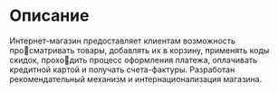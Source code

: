 # Описание
Интернет-магазин предоставляет клиентам возможность просматривать товары, добавлять их в корзину, применять коды скидок, проходить процесс оформления платежа, оплачивать кредитной картой и получать счета-фактуры.
Разработан рекомендательный механизм и интернационализация магазина.
